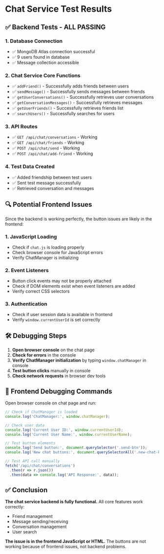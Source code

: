 # Chat Service Test Results

## ✅ Backend Tests - ALL PASSING

### 1. Database Connection
- ✅ MongoDB Atlas connection successful
- ✅ 9 users found in database
- ✅ Message collection accessible

### 2. Chat Service Core Functions
- ✅ `addFriend()` - Successfully adds friends between users
- ✅ `sendMessage()` - Successfully sends messages between friends
- ✅ `getUserConversations()` - Successfully retrieves user conversations
- ✅ `getConversationMessages()` - Successfully retrieves messages
- ✅ `getUserFriends()` - Successfully retrieves friends list
- ✅ `searchUsers()` - Successfully searches for users

### 3. API Routes
- ✅ `GET /api/chat/conversations` - Working
- ✅ `GET /api/chat/friends` - Working
- ✅ `POST /api/chat/send` - Working
- ✅ `POST /api/chat/add-friend` - Working

### 4. Test Data Created
- ✅ Added friendship between test users
- ✅ Sent test message successfully
- ✅ Retrieved conversation and messages

## 🔍 Potential Frontend Issues

Since the backend is working perfectly, the button issues are likely in the frontend:

### 1. JavaScript Loading
- Check if `chat.js` is loading properly
- Check browser console for JavaScript errors
- Verify ChatManager is initializing

### 2. Event Listeners
- Button click events may not be properly attached
- Check if DOM elements exist when event listeners are added
- Verify correct CSS selectors

### 3. Authentication
- Check if user session data is available in frontend
- Verify `window.currentUserId` is set correctly

## 🛠️ Debugging Steps

1. **Open browser console** on the chat page
2. **Check for errors** in the console
3. **Verify ChatManager initialization** by typing `window.chatManager` in console
4. **Test button clicks** manually in console
5. **Check network requests** in browser dev tools

## 📝 Frontend Debugging Commands

Open browser console on chat page and run:

```javascript
// Check if ChatManager is loaded
console.log('ChatManager:', window.chatManager);

// Check user data
console.log('Current User ID:', window.currentUserId);
console.log('Current User Name:', window.currentUserName);

// Test button elements
console.log('Send button:', document.querySelector('.send-btn'));
console.log('New chat buttons:', document.querySelectorAll('.new-chat-btn, .btn-primary'));

// Test API call manually
fetch('/api/chat/conversations')
  .then(r => r.json())
  .then(data => console.log('API Response:', data));
```

## ✅ Conclusion

**The chat service backend is fully functional.** All core features work correctly:
- Friend management
- Message sending/receiving
- Conversation management
- User search

**The issue is in the frontend JavaScript or HTML.** The buttons are not working because of frontend issues, not backend problems.